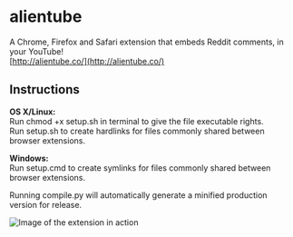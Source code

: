 alientube
=========

A Chrome, Firefox and Safari extension that embeds Reddit comments, in your YouTube!  
[http://alientube.co/](http://alientube.co/)

Instructions
-------------
__OS X/Linux:__  
Run chmod +x setup.sh in terminal to give the file executable rights.  
Run setup.sh to create hardlinks for files commonly shared between browser extensions.  

__Windows:__  
Run setup.cmd to create symlinks for files commonly shared between browser extensions.  


Running compile.py will automatically generate a minified production version for release.

![Image of the extension in action](http://i.imgur.com/jsdPUIZ.png)
